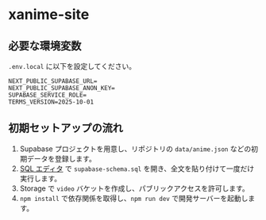 # xanime-site

## 必要な環境変数

`.env.local` に以下を設定してください。

```
NEXT_PUBLIC_SUPABASE_URL=
NEXT_PUBLIC_SUPABASE_ANON_KEY=
SUPABASE_SERVICE_ROLE=
TERMS_VERSION=2025-10-01
```

## 初期セットアップの流れ

1. Supabase プロジェクトを用意し、リポジトリの `data/anime.json` などの初期データを登録します。
2. [SQL エディタ](https://supabase.com/) で `supabase-schema.sql` を開き、全文を貼り付けて一度だけ実行します。
3. Storage で `video` バケットを作成し、パブリックアクセスを許可します。
4. `npm install` で依存関係を取得し、`npm run dev` で開発サーバーを起動します。
